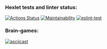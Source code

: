 ### Hexlet tests and linter status:
[![Actions Status](https://github.com/bogdan-ho/frontend-project-lvl1/workflows/hexlet-check/badge.svg)](https://github.com/bogdan-ho/frontend-project-lvl1/actions)
[![Maintainability](https://api.codeclimate.com/v1/badges/d0dd51ba5b779f54468b/maintainability)](https://codeclimate.com/github/bogdan-ho/frontend-project-lvl1/maintainability)
[![eslint-test](https://github.com/bogdan-ho/frontend-project-lvl1/actions/workflows/linter-test.yml/badge.svg)](https://github.com/bogdan-ho/frontend-project-lvl1/actions/workflows/linter-test.yml)

### Brain-games:
[![asciicast](https://asciinema.org/a/BogJPczuHRofgiU53t5Uoqx2f.svg)](https://asciinema.org/a/BogJPczuHRofgiU53t5Uoqx2f)